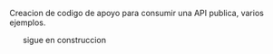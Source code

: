<p>Creacion de codigo de apoyo para consumir una API publica, varios ejemplos.</p>
<ul>sigue en construccion</ul>
